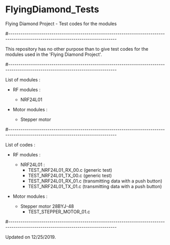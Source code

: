 # FlyingDiamond_Tests
Flying Diamond Project - Test codes for the modules

#----------------------------------------------------------------------------------------------------------------------------------

This repository has no other purpose than to give test codes for the modules used in the 'Flying Diamond Project'.

#----------------------------------------------------------------------------------------------------------------------------------

List of modules :
  - RF modules :
    - NRF24L01
    
  - Motor modules :
    - Stepper motor
    
#----------------------------------------------------------------------------------------------------------------------------------

List of codes :
  - RF modules :
    - NRF24L01 :
      - TEST_NRF24L01_RX_00.c (generic test)
      - TEST_NRF24L01_TX_00.c (generic test)
      - TEST_NRF24L01_RX_01.c (transmitting data with a push button)
      - TEST_NRF24L01_TX_01.c (transmitting data with a push button)
    
  - Motor modules :
    - Stepper motor 28BYJ-48
      - TEST_STEPPER_MOTOR_01.c
      
#----------------------------------------------------------------------------------------------------------------------------------

Updated on 12/25/2019.
